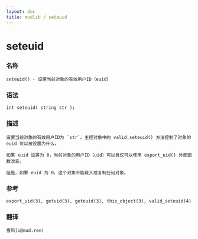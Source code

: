 ```yaml
---
layout: doc
title: mudlib / seteuid
---
```

# seteuid

### 名称

    seteuid() - 设置当前对象的有效用户ID（euid）

### 语法

    int seteuid( string str );

### 描述

    设置当前对象的有效用户ID为 `str`。主控对象中的 valid_seteuid() 方法控制了对象的 euid 可以被设置为什么。

    如果 euid 设置为 0，当前对象的用户ID（uid）可以且仅可以使用 export_uid() 外部函数改变。

    但是，如果 euid 为 0，这个对象不能载入或复制任何对象。

### 参考

    export_uid(3), getuid(3), geteuid(3), this_object(3), valid_seteuid(4)

### 翻译

    雪风(i@mud.ren)

